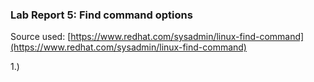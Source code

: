 ### Lab Report 5: Find command options
Source used: [https://www.redhat.com/sysadmin/linux-find-command](https://www.redhat.com/sysadmin/linux-find-command)

1.) 
